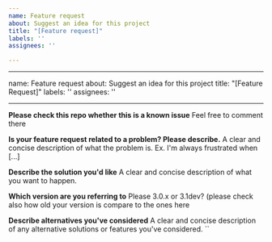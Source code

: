 ```yaml
---
name: Feature request
about: Suggest an idea for this project
title: "[Feature request]"
labels: ''
assignees: ''

---
```


---
name: Feature request
about: Suggest an idea for this project
title: "[Feature Request]"
labels: ''
assignees: ''

---


**Please check this repo whether this is a known issue**
Feel free to comment there

**Is your feature request related to a problem? Please describe.**
A clear and concise description of what the problem is. Ex. I'm always frustrated when [...]

**Describe the solution you'd like**
A clear and concise description of what you want to happen.

**Which version are you referring to**
Please 3.0.x or 3.1dev? (please check also how old your version is compare to the ones here

**Describe alternatives you've considered**
A clear and concise description of any alternative solutions or features you've considered.
``
